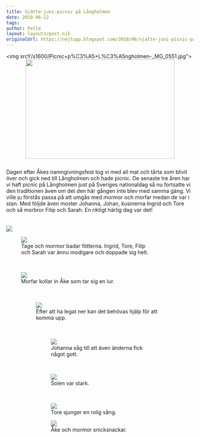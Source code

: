 ```yaml
---
title: Sjätte-juni-picnic på Långholmen
date: 2010-06-22
tags: 	
author: Pelle
layout: layouts/post.njk
originalUrl: https://nejtupp.blogspot.com/2010/06/sjatte-juni-picnic-pa-langholmen.html
---
```


<img srcY/s1600/Picnic+p%C3%A5+L%C3%A5ngholmen-_MG_0551.jpg"><img style="display: block; margin: 0px auto 10px; text-align: center; cursor: pointer; width: 400px; height: 267px;" src="../../../../img/Picnic+p%C3%A5+L%C3%A5ngholmen-_MG_0551.jpg"><br>Dagen efter Åkes namngivningsfest tog vi med all mat och tårta som blivit över och gick ned till Långholmen och hade picnic. De senaste tre åren har vi haft picnic på Långholmen just på Sveriges nationaldag så nu fortsatte vi den traditionen även om det den här gången inte blev med samma gäng. Vi ville ju förstås passa på att umgås med mormor och morfar medan de var i stan. Med följde även moster Johanna, Johan, kusinerna Ingrid och Tore och så morbror Filip och Sarah. En riktigt härlig dag var det!<br><br><br><img src="../../../../img/Picnic+p%C3%A5+L%C3%A5ngholmen-_MG_0565.jpg"><br>

<figure>
	<img src="../../../../img/Picnic+p%C3%A5+L%C3%A5ngholmen-_MG_0577.jpg">
	<figcaption>Tage och mormor badar fötterna. Ingrid, Tore, Filip<br>och Sarah var ännu modigare och doppade sig helt.</figcaption>
</figure><br>

<figure>
	<img src="../../../../img/Picnic+p%C3%A5+L%C3%A5ngholmen-_MG_0599.jpg">
	<figcaption>Morfar kollar in Åke som tar sig en lur.<br><br></span></span></div><br>

<figure>
	<img src="../../../../img/Picnic+p%C3%A5+L%C3%A5ngholmen-_MG_0615.jpg">
	<figcaption>Efter att ha legat ner kan det behövas hjälp för att komma upp.<br><br></span></span></div><br>

<figure>
	<img src="../../../../img/Picnic+p%C3%A5+L%C3%A5ngholmen-_MG_0634.jpg">
	<figcaption>Johanna såg till att även änderna fick något gott.</figcaption>
</figure><br>

<figure>
	<img src="../../../../img/Picnic+p%C3%A5+L%C3%A5ngholmen-_MG_0674.jpg">
	<figcaption>Solen var stark.</figcaption>
</figure><br>

<figure>
	<img src="../../../../img/Picnic+p%C3%A5+L%C3%A5ngholmen-_MG_0685.jpg">
	<figcaption>Tore sjunger en rolig sång.</figcaption>
</figure>

<figure>
	<img src="../../../../img/Picnic+p%C3%A5+L%C3%A5ngholmen-_MG_0698.jpg">
	<figcaption>Åke och mormor snicksnackar.</figcaption>
</figure>
